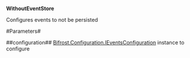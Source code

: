 **WithoutEventStore**

Configures events to not be persisted

#Parameters#


##configuration##
[Bifrost.Configuration.IEventsConfiguration](Bifrost.Configuration.IEventsConfiguration) instance to configure

